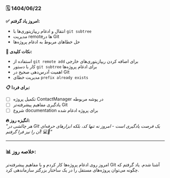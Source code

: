 ### 🗓️ 1404/06/22
**✅ امروز یاد گرفتم:**  
- انتقال و ادغام ریپازیتوری‌ها با `git subtree`  
- مدیریت remoteها در Git  
- حل خطاهای مربوط به ادغام پروژه‌ها  

**🎯 نکات کلیدی:**  
- استفاده از `git remote add` برای اضافه کردن ریپازیتوری‌های خارجی  
- کار با دستور `git subtree` برای ادغام پروژه‌ها  
- اهمیت آدرس‌دهی صحیح در Git  
- مدیریت خطای `prefix already exists`  

**📋 برای فردا:**  
- [ ] تکمیل پروژه ContactManager در پوشه مربوطه  
- [ ] یادگیری مفاهیم پیشرفته‌تر Git  
- [ ] شروع documentation برای پروژه ادغام شده  

**🔥 انگیزه روز:**  
*"هر چالشی در Git یک فرصت یادگیری است - امروز نه تنها کد، بلکه ابزارهای حرفه‌ای آن را نیز فرا گرفتم! 💻🚀"*  

---

### 📊 خلاصه روز:  
امروز روی ادغام پروژه‌ها کار کردم و با مفاهیم پیشرفته‌تر Git آشنا شدم. یاد گرفتم که چگونه می‌توان پروژه‌های مستقل را در یک ساختار بزرگتر سازماندهی کرد.
